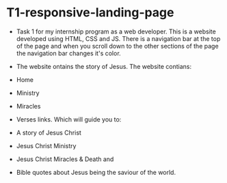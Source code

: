 # T1-responsive-landing-page

- Task 1 for my internship program as a web developer.
This is a website developed using HTML, CSS and JS. There is a navigation bar at the top of the page and when you scroll down to the other sections of the page the navigation bar changes it's color.
- The website ontains the story of Jesus. The website contians:

- Home

- Ministry

- Miracles

- Verses links.
Which will guide you to:

- A story of Jesus Christ

- Jesus Christ Ministry

- Jesus Christ Miracles & Death and

- Bible quotes about Jesus being the saviour of the world.

